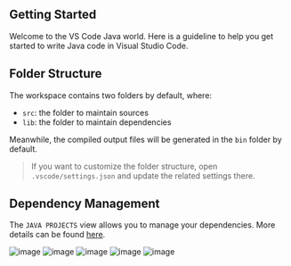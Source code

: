 ## Getting Started

Welcome to the VS Code Java world. Here is a guideline to help you get started to write Java code in Visual Studio Code.

## Folder Structure

The workspace contains two folders by default, where:

- `src`: the folder to maintain sources
- `lib`: the folder to maintain dependencies

Meanwhile, the compiled output files will be generated in the `bin` folder by default.

> If you want to customize the folder structure, open `.vscode/settings.json` and update the related settings there.

## Dependency Management

The `JAVA PROJECTS` view allows you to manage your dependencies. More details can be found [here](https://github.com/microsoft/vscode-java-dependency#manage-dependencies).

![image](https://github.com/user-attachments/assets/1ddcb6b8-37e5-4a55-be1f-5748dd32d6bb)
![image](https://github.com/user-attachments/assets/23b4768d-b8ce-4f4d-a64e-f116cd67f72c)
![image](https://github.com/user-attachments/assets/1f94e5d2-a8de-43ba-8615-d746dfa3bf6f)
![image](https://github.com/user-attachments/assets/271dddcf-6e15-4342-8536-e188c2f23b46)
![image](https://github.com/user-attachments/assets/15ce6b19-7a4e-4dbe-b9d3-75bc139c53cf)

